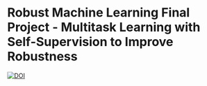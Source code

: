 # Robust Machine Learning Final Project - Multitask Learning with Self-Supervision to Improve Robustness
[![DOI](https://zenodo.org/badge/241184407.svg)](https://zenodo.org/badge/latestdoi/241184407)

